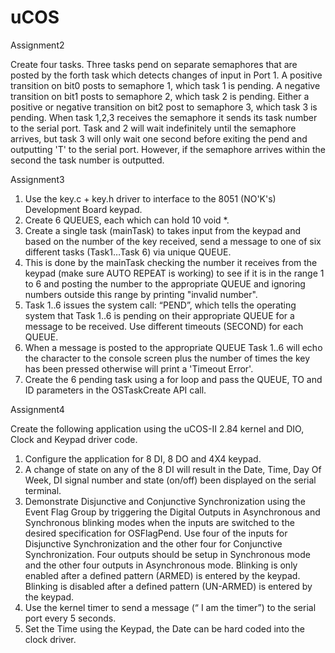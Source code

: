 # uCOS


Assignment2

Create four tasks. Three tasks pend on separate semaphores that are posted
by the forth task which detects changes of input in Port 1.
A positive transition on bit0 posts to semaphore 1, which task 1 is pending.
A negative transition on bit1 posts to semaphore 2, which task 2 is pending.
Either a positive or negative transition on bit2 post to semaphore 3, which task 3 is pending.
When task 1,2,3 receives the semaphore it sends its task number to the serial port.
Task and 2 will wait indefinitely until the semaphore arrives, but task 3 will only wait one
second before exiting the pend and outputting 'T' to the serial port. However, if the semaphore arrives within the second the task number is outputted. 

Assignment3

1. Use the key.c + key.h  driver to interface to the 8051 (NO'K's) Development Board keypad.
2. Create 6 QUEUES, each which can hold 10 void *.
3. Create a single task (mainTask) to takes input from the keypad and based on the number of the key received,  send a message to one of six different tasks (Task1…Task 6) via unique QUEUE.
4. This is done by the mainTask checking the number it receives from the keypad (make sure AUTO REPEAT is working) to see if it is in the range 1 to 6 and posting the number to the appropriate QUEUE and ignoring numbers outside this range by printing "invalid number".
5. Task 1..6 issues the system call: “PEND”, which tells the operating system that Task 1..6 is pending on their appropriate QUEUE for a message to be received. Use different timeouts (SECOND) for each QUEUE.
6. When a message is posted to the appropriate QUEUE  Task 1..6 will echo the character to the console screen plus the number of times the key has been pressed otherwise will print a 'Timeout Error'.
7. Create the 6 pending task using a for loop and pass the QUEUE, TO and ID parameters in the OSTaskCreate API call. 

Assignment4

Create the following application using the uCOS-II 2.84 kernel and DIO,  Clock and  Keypad driver code.
1. Configure the application for 8 DI, 8 DO and 4X4 keypad.
2. A change of state on any of the 8 DI will result in the Date, Time, Day Of Week, DI signal number and state (on/off) been displayed on the serial terminal.
3. Demonstrate Disjunctive and Conjunctive Synchronization using the Event Flag Group by triggering the Digital Outputs in Asynchronous and Synchronous blinking modes when the inputs are switched to the desired specification for OSFlagPend.
Use four of the inputs for Disjunctive Synchronization and the other four for Conjunctive Synchronization.
Four outputs should be setup in Synchronous mode and the other four outputs in Asynchronous mode.
Blinking is only enabled after a defined pattern (ARMED) is entered by the keypad.
Blinking is disabled after a defined pattern (UN-ARMED) is entered by the keypad.
4. Use the kernel timer to send a message (“ I am the timer”) to the serial port every 5 seconds.
5. Set the Time using the Keypad, the Date can be hard coded into the clock driver.
